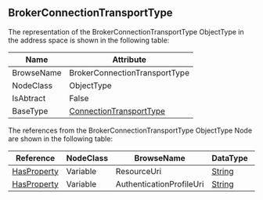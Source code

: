 <!-- objecttype -->
## BrokerConnectionTransportType
The representation of the BrokerConnectionTransportType ObjectType in the address space is shown in the following table:  

|Name|Attribute|
|---|---|
|BrowseName|BrokerConnectionTransportType|
|NodeClass|ObjectType|
|IsAbtract|False|
|BaseType|[ConnectionTransportType](../../../Part14/ObjectTypes/ConnectionTransportType/readme.md)|

The references from the BrokerConnectionTransportType ObjectType Node are shown in the following table:  

|Reference|NodeClass|BrowseName|DataType|TypeDefinition|ModellingRule|
|---|---|---|---|---|---|
|[HasProperty](../../../Part3/ReferenceTypes/HasProperty/readme.md)|Variable|ResourceUri|[String](../../../Part3/DataTypes/String/readme.md)|[PropertyType](../../Part5/VariableTypes/PropertyType/readme.md)|[Mandatory](../../Objects/Mandatory/readme.md)|
|[HasProperty](../../../Part3/ReferenceTypes/HasProperty/readme.md)|Variable|AuthenticationProfileUri|[String](../../../Part3/DataTypes/String/readme.md)|[PropertyType](../../Part5/VariableTypes/PropertyType/readme.md)|[Mandatory](../../Objects/Mandatory/readme.md)|

